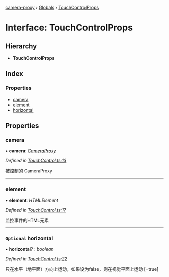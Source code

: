 [camera-proxy](../README.md) › [Globals](../globals.md) › [TouchControlProps](touchcontrolprops.md)

# Interface: TouchControlProps

## Hierarchy

* **TouchControlProps**

## Index

### Properties

* [camera](touchcontrolprops.md#camera)
* [element](touchcontrolprops.md#element)
* [horizontal](touchcontrolprops.md#optional-horizontal)

## Properties

###  camera

• **camera**: *[CameraProxy](../classes/cameraproxy.md)*

*Defined in [TouchControl.ts:13](https://github.com/alibaba/camera-proxy/blob/64e5dd0/src/TouchControl.ts#L13)*

被控制的 CameraProxy

___

###  element

• **element**: *HTMLElement*

*Defined in [TouchControl.ts:17](https://github.com/alibaba/camera-proxy/blob/64e5dd0/src/TouchControl.ts#L17)*

监控事件的HTML元素

___

### `Optional` horizontal

• **horizontal**? : *boolean*

*Defined in [TouchControl.ts:22](https://github.com/alibaba/camera-proxy/blob/64e5dd0/src/TouchControl.ts#L22)*

只在水平（地平面）方向上运动，如果设为false，则在视觉平面上运动
[=true]

